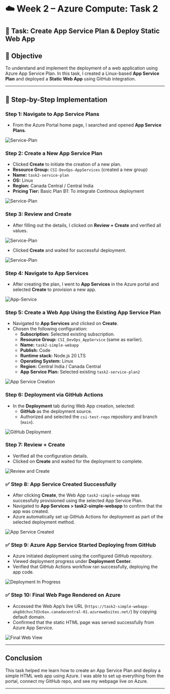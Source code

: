 # ☁️ Week 2 – Azure Compute: Task 2

## 📌 Task: Create App Service Plan & Deploy Static Web App

## 🎯 Objective

To understand and implement the deployment of a web application using Azure App Service Plan. In this task, I created a Linux-based **App Service Plan** and deployed a **Static Web App** using GitHub integration.

---

## 🧩 Step-by-Step Implementation

### Step 1: Navigate to App Service Plans

- From the Azure Portal home page, I searched and opened **App Service Plans**.

![Service-Plan](./snapshots/task2-service-plan.jpg)


### Step 2: Create a New App Service Plan

- Clicked **Create** to initiate the creation of a new plan.
- **Resource Group:** `CSI-DevOps-AppServices` (created a new group)
- **Name:** `task2-service-plan`
- **OS:** Linux
- **Region:** Canada Central / Central India
- **Pricing Tier:** Basic Plan B1: To integrate Continous deployment

![Service-Plan](./snapshots/task2-service-paln2.jpg)


### Step 3: Review and Create

- After filling out the details, I clicked on **Review + Create** and verified all values.

![Service-Plan](./snapshots/task2-service-plan-validation.jpg)

- Clicked **Create** and waited for successful deployment.

![Service-Plan](./snapshots/task2-deployed-service-plan.jpg)


### Step 4: Navigate to App Services

- After creating the plan, I went to **App Services** in the Azure portal and selected **Create** to provision a new app.

![App-Service](./snapshots/task2-webapp.jpg)

### Step 5: Create a Web App Using the Existing App Service Plan

- Navigated to **App Services** and clicked on **Create**.
- Chosen the following configuration:
  - **Subscription:** Selected existing subscription.
  - **Resource Group:** `CSI_DevOps_AppService` (same as earlier).
  - **Name:** `task2-simple-webapp`
  - **Publish:** Code
  - **Runtime stack:** Node.js 20 LTS
  - **Operating System:** Linux
  - **Region:** Central India / Canada Central
  - **App Service Plan:** Selected existing `task2-service-plan2`

![App Service Creation](./snapshots/task2-webapp2.jpg)

### Step 6: Deployment via GitHub Actions

- In the **Deployment** tab during Web App creation, selected:
  - **GitHub** as the deployment source.
  - Authorized and selected the `csi-test-repo` repository and branch (`main`).

![GitHub Deployment](./snapshots/task2-webapp-git.jpg)


### Step 7: Review + Create

- Verified all the configuration details.
- Clicked on **Create** and waited for the deployment to complete.

![Review and Create](./snapshots/task2-webapp-review.jpg)

### ✅ Step 8: App Service Created Successfully

- After clicking **Create**, the Web App `task2-simple-webapp` was successfully provisioned using the selected App Service Plan.
- Navigated to **App Services > task2-simple-webapp** to confirm that the app was created.
- Azure automatically set up GitHub Actions for deployment as part of the selected deployment method.

![App Service Created](./snapshots/task2-webapp-deploy.jpg)


### ✅ Step 9: Azure App Service Started Deploying from GitHub

- Azure initiated deployment using the configured GitHub repository.
- Viewed deployment progress under **Deployment Center**.
- Verified that GitHub Actions workflow ran successfully, deploying the app code.

![Deployment In Progress](./snapshots/task2-webapp-github.jpg)

### ✅ Step 10: Final Web Page Rendered on Azure

- Accessed the Web App’s live URL (`https://task2-simple-webapp-akg8dchvc7d3c6ax.canadacentral-01.azurewebsites.net/`) by copying default domain.
- Confirmed that the static HTML page was served successfully from Azure App Service.

![Final Web View](./snapshots/task2-webapp-view.jpg)

---

## Conclusion

This task helped me learn how to create an App Service Plan and deploy a simple HTML web app using Azure. I was able to set up everything from the portal, connect my GitHub repo, and see my webpage live on Azure.

---